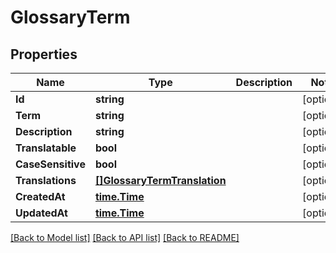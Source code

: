# GlossaryTerm

## Properties

Name | Type | Description | Notes
------------ | ------------- | ------------- | -------------
**Id** | **string** |  | [optional] 
**Term** | **string** |  | [optional] 
**Description** | **string** |  | [optional] 
**Translatable** | **bool** |  | [optional] 
**CaseSensitive** | **bool** |  | [optional] 
**Translations** | [**[]GlossaryTermTranslation**](glossary_term_translation.md) |  | [optional] 
**CreatedAt** | [**time.Time**](time.Time.md) |  | [optional] 
**UpdatedAt** | [**time.Time**](time.Time.md) |  | [optional] 

[[Back to Model list]](../README.md#documentation-for-models) [[Back to API list]](../README.md#documentation-for-api-endpoints) [[Back to README]](../README.md)


